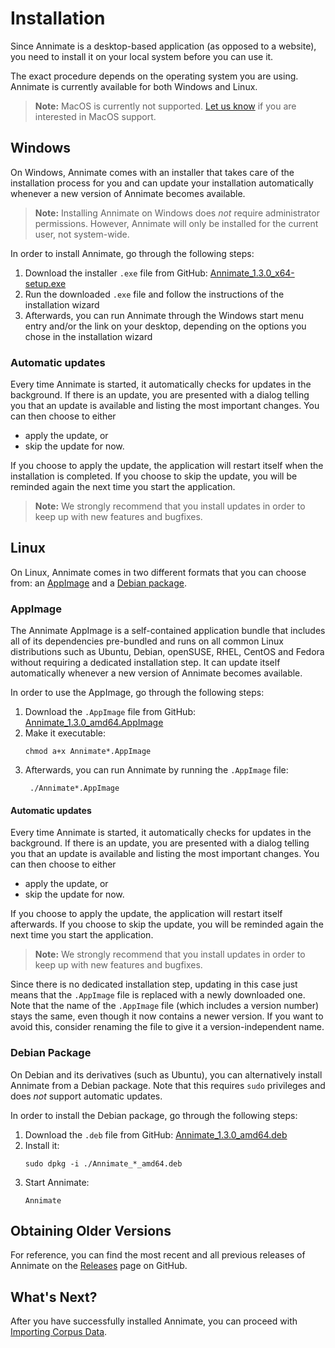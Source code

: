 # Installation

Since Annimate is a desktop-based application (as opposed to a website), you need to install it on your local system before you can use it.

The exact procedure depends on the operating system you are using. Annimate is currently available for both Windows and Linux.

> **Note:** MacOS is currently not supported. [Let us know](https://github.com/matthias-stemmler/annimate/issues/new/choose) if you are interested in MacOS support.

## Windows

On Windows, Annimate comes with an installer that takes care of the installation process for you and can update your installation automatically whenever a new version of Annimate becomes available.

> **Note:** Installing Annimate on Windows does _not_ require administrator permissions. However, Annimate will only be installed for the current user, not system-wide.

In order to install Annimate, go through the following steps:

1. Download the installer `.exe` file from GitHub: [Annimate_1.3.0_x64-setup.exe][1]
2. Run the downloaded `.exe` file and follow the instructions of the installation wizard
3. Afterwards, you can run Annimate through the Windows start menu entry and/or the link on your desktop, depending on the options you chose in the installation wizard

### Automatic updates

Every time Annimate is started, it automatically checks for updates in the background. If there is an update, you are presented with a dialog telling you that an update is available and listing the most important changes. You can then choose to either

- apply the update, or
- skip the update for now.

If you choose to apply the update, the application will restart itself when the installation is completed. If you choose to skip the update, you will be reminded again the next time you start the application.

> **Note:** We strongly recommend that you install updates in order to keep up with new features and bugfixes.

## Linux

On Linux, Annimate comes in two different formats that you can choose from: an [AppImage](https://appimage.org/) and a [Debian package](<https://en.wikipedia.org/wiki/Deb_(file_format)>).

### AppImage

The Annimate AppImage is a self-contained application bundle that includes all of its dependencies pre-bundled and runs on all common Linux distributions such as Ubuntu, Debian, openSUSE, RHEL, CentOS and Fedora without requiring a dedicated installation step. It can update itself automatically whenever a new version of Annimate becomes available.

In order to use the AppImage, go through the following steps:

1. Download the `.AppImage` file from GitHub: [Annimate_1.3.0_amd64.AppImage][2]
2. Make it executable:
   ```shell
   chmod a+x Annimate*.AppImage
   ```
3. Afterwards, you can run Annimate by running the `.AppImage` file:
   ```shell
    ./Annimate*.AppImage
   ```

#### Automatic updates

Every time Annimate is started, it automatically checks for updates in the background. If there is an update, you are presented with a dialog telling you that an update is available and listing the most important changes. You can then choose to either

- apply the update, or
- skip the update for now.

If you choose to apply the update, the application will restart itself afterwards. If you choose to skip the update, you will be reminded again the next time you start the application.

> **Note:** We strongly recommend that you install updates in order to keep up with new features and bugfixes.

Since there is no dedicated installation step, updating in this case just means that the `.AppImage` file is replaced with a newly downloaded one. Note that the name of the `.AppImage` file (which includes a version number) stays the same, even though it now contains a newer version. If you want to avoid this, consider renaming the file to give it a version-independent name.

### Debian Package

On Debian and its derivatives (such as Ubuntu), you can alternatively install Annimate from a Debian package. Note that this requires `sudo` privileges and does _not_ support automatic updates.

In order to install the Debian package, go through the following steps:

1. Download the `.deb` file from GitHub: [Annimate_1.3.0_amd64.deb][3]
2. Install it:
   ```shell
   sudo dpkg -i ./Annimate_*_amd64.deb
   ```
3. Start Annimate:
   ```shell
   Annimate
   ```

## Obtaining Older Versions

For reference, you can find the most recent and all previous releases of Annimate on the [Releases](https://github.com/matthias-stemmler/annimate/releases) page on GitHub.

[1]: https://github.com/matthias-stemmler/annimate/releases/download/v1.3.0/Annimate_1.3.0_x64-setup.exe
[2]: https://github.com/matthias-stemmler/annimate/releases/download/v1.3.0/Annimate_1.3.0_amd64.AppImage
[3]: https://github.com/matthias-stemmler/annimate/releases/download/v1.3.0/Annimate_1.3.0_amd64.deb

## What's Next?

After you have successfully installed Annimate, you can proceed with [Importing Corpus Data](import.md).